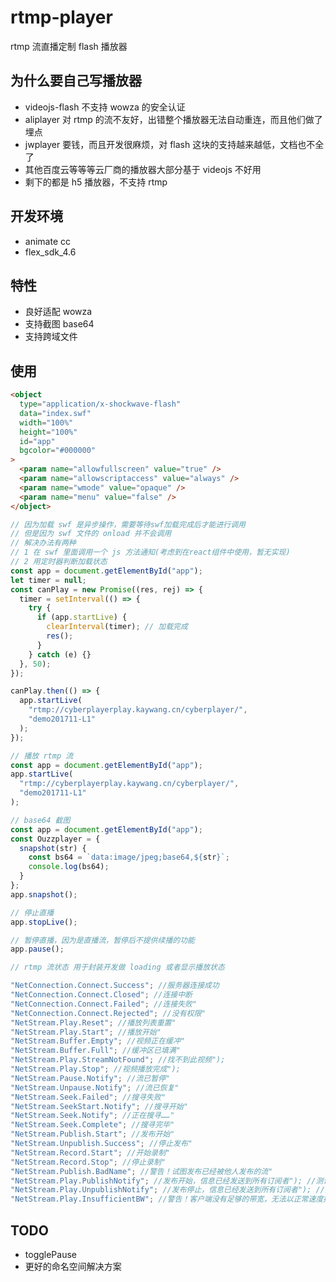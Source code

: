 # rtmp-player

rtmp 流直播定制 flash 播放器

## 为什么要自己写播放器

- videojs-flash 不支持 wowza 的安全认证
- aliplayer 对 rtmp 的流不友好，出错整个播放器无法自动重连，而且他们做了埋点
- jwplayer 要钱，而且开发很麻烦，对 flash 这块的支持越来越低，文档也不全了
- 其他百度云等等等云厂商的播放器大部分基于 videojs 不好用
- 剩下的都是 h5 播放器，不支持 rtmp

## 开发环境

- animate cc
- flex_sdk_4.6

## 特性

- 良好适配 wowza
- 支持截图 base64
- 支持跨域文件

## 使用

```html
<object
  type="application/x-shockwave-flash"
  data="index.swf"
  width="100%"
  height="100%"
  id="app"
  bgcolor="#000000"
>
  <param name="allowfullscreen" value="true" />
  <param name="allowscriptaccess" value="always" />
  <param name="wmode" value="opaque" />
  <param name="menu" value="false" />
</object>
```

```js
// 因为加载 swf 是异步操作，需要等待swf加载完成后才能进行调用
// 但是因为 swf 文件的 onload 并不会调用
// 解决办法有两种
// 1 在 swf 里面调用一个 js 方法通知(考虑到在react组件中使用，暂无实现)
// 2 用定时器判断加载状态
const app = document.getElementById("app");
let timer = null;
const canPlay = new Promise((res, rej) => {
  timer = setInterval(() => {
    try {
      if (app.startLive) {
        clearInterval(timer); // 加载完成
        res();
      }
    } catch (e) {}
  }, 50);
});

canPlay.then(() => {
  app.startLive(
    "rtmp://cyberplayerplay.kaywang.cn/cyberplayer/",
    "demo201711-L1"
  );
});
```

```js
// 播放 rtmp 流
const app = document.getElementById("app");
app.startLive(
  "rtmp://cyberplayerplay.kaywang.cn/cyberplayer/",
  "demo201711-L1"
);
```

```js
// base64 截图
const app = document.getElementById("app");
const Ouzzplayer = {
  snapshot(str) {
    const bs64 = `data:image/jpeg;base64,${str}`;
    console.log(bs64);
  }
};
app.snapshot();
```

```js
// 停止直播
app.stopLive();
```

```js
// 暂停直播，因为是直播流，暂停后不提供续播的功能
app.pause();
```

```js
// rtmp 流状态 用于封装开发做 loading 或者显示播放状态

"NetConnection.Connect.Success"; //服务器连接成功
"NetConnection.Connect.Closed"; //连接中断
"NetConnection.Connect.Failed"; //连接失败"
"NetConnection.Connect.Rejected"; //没有权限"
"NetStream.Play.Reset"; //播放列表重置"
"NetStream.Play.Start"; //播放开始"
"NetStream.Buffer.Empty"; //视频正在缓冲"
"NetStream.Buffer.Full"; //缓冲区已填满"
"NetStream.Play.StreamNotFound"; //找不到此视频");
"NetStream.Play.Stop"; //视频播放完成");
"NetStream.Pause.Notify"; //流已暂停"
"NetStream.Unpause.Notify"; //流已恢复"
"NetStream.Seek.Failed"; //搜寻失败"
"NetStream.SeekStart.Notify"; //搜寻开始"
"NetStream.Seek.Notify"; //正在搜寻……"
"NetStream.Seek.Complete"; //搜寻完毕"
"NetStream.Publish.Start"; //发布开始"
"NetStream.Unpublish.Success"; //停止发布"
"NetStream.Record.Start"; //开始录制"
"NetStream.Record.Stop"; //停止录制"
"NetStream.Publish.BadName"; //警告！试图发布已经被他人发布的流"
"NetStream.Play.PublishNotify"; //发布开始，信息已经发送到所有订阅者"); //测试发布端有没在发布
"NetStream.Play.UnpublishNotify"; //发布停止，信息已经发送到所有订阅者"); //测试发布端是否停止了发布
"NetStream.Play.InsufficientBW"; //警告！客户端没有足够的带宽，无法以正常速度播放数据"
```

## TODO

- togglePause
- 更好的命名空间解决方案
